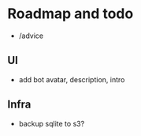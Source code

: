 # Roadmap and todo

* /advice

## UI

* add bot avatar, description, intro

## Infra

* backup sqlite to s3?
